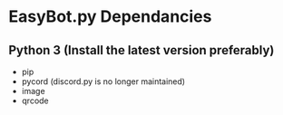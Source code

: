 # EasyBot.py Dependancies

## Python 3 (Install the latest version preferably)

- pip
- pycord (discord.py is no longer maintained)
- image
- qrcode
